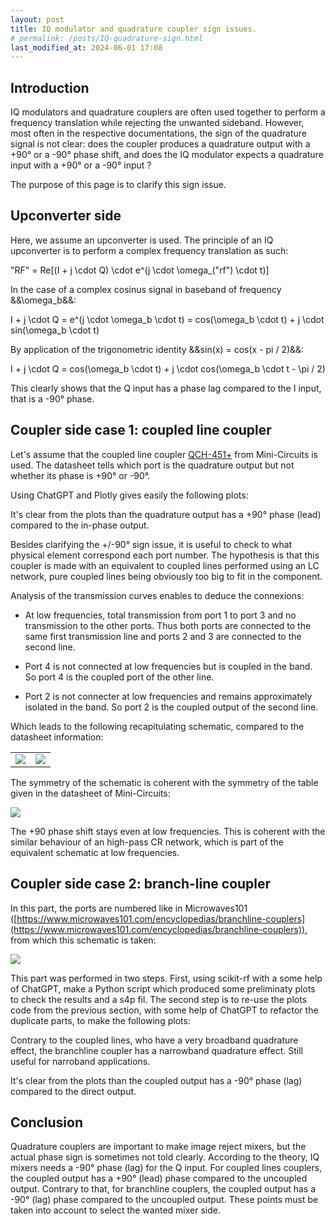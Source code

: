 ```yaml
---
layout: post
title: IQ modulator and quadrature coupler sign issues.
# permalink: /posts/IQ-quadrature-sign.html
last_modified_at: 2024-06-01 17:08
---
```


## Introduction

IQ modulators and quadrature couplers are often used together to perform a frequency translation while rejecting the unwanted sideband. However, most often in the respective documentations, the sign of the quadrature signal is not clear: does the coupler produces a quadrature output with a +90° or a -90° phase shift, and does the IQ modulator expects a quadrature input with a +90° or a -90° input ?

The purpose of this page is to clarify this sign issue.

## Upconverter side

Here, we assume an upconverter is used. The principle of an IQ upconverter is to perform a complex frequency translation as such:

<asciimath>
"RF" = Re[(I + j \cdot Q) \cdot e^(j \cdot \omega_("rf") \cdot t)]
</asciimath>

In the case of a complex cosinus signal in baseband of frequency &&\omega_b&&:

<asciimath>
I + j \cdot Q = e^(j \cdot \omega_b \cdot t) = cos(\omega_b \cdot t) + j \cdot sin(\omega_b \cdot t)
</asciimath>

By application of the trigonometric identity &&sin(x) = cos(x - pi / 2)&&:

<asciimath>
I + j \cdot Q = cos(\omega_b \cdot t) + j \cdot cos(\omega_b \cdot t - \pi / 2)
</asciimath>

This clearly shows that the Q input has a phase lag compared to the I input, that is a -90° phase.

## Coupler side case 1: coupled line coupler

Let's assume that the coupled line coupler [QCH-451+](https://www.minicircuits.com/WebStore/dashboard.html?model=QCH-451%2B) from Mini-Circuits is used. The datasheet tells which port is the quadrature output but not whether its phase is +90° or -90°.

Using ChatGPT and Plotly gives easily the following plots:

<div id="magnitude-plot-1"></div>
<div id="phase-plot-1"></div>
<div id="phase-difference-plot-1"></div>

<script>
    // Helper function to unwrap phase
    function unwrapPhase(phase) {
        let unwrappedPhase = [phase[0]];
        for (let i = 1; i < phase.length; i++) {
            let delta = phase[i] - phase[i - 1];
            if (delta > 180) {
                unwrappedPhase.push(unwrappedPhase[i - 1] + delta - 360);
            } else if (delta < -180) {
                unwrappedPhase.push(unwrappedPhase[i - 1] + delta + 360);
            } else {
                unwrappedPhase.push(unwrappedPhase[i - 1] + delta);
            }
        }
        return unwrappedPhase;
    }

    // Helper function to load and parse S4P file
    async function loadS4P(url, fmax) {
        const response = await fetch(url);
        const s4pText = await response.text();
        
        const lines = s4pText.split('\n');
        let freq = [];
        let s11 = [], s21 = [], s31 = [], s41 = [];
        let phase11 = [], phase21 = [], phase31 = [], phase41 = [];

        for (let line of lines) {
            line = line.trim();
            if (line.startsWith('!') || line.startsWith('#') || line.length === 0) {
                continue;
            }

            const parts = line.split(/\s+/);
            if (parts.length >= 9) {
                const frequency = parseFloat(parts[0]);
                if (frequency <= fmax) {
                    freq.push(frequency);
                    const re11 = parseFloat(parts[1]);
                    const im11 = parseFloat(parts[2]);
                    const re21 = parseFloat(parts[3]);
                    const im21 = parseFloat(parts[4]);
                    const re31 = parseFloat(parts[5]);
                    const im31 = parseFloat(parts[6]);
                    const re41 = parseFloat(parts[7]);
                    const im41 = parseFloat(parts[8]);
                    
                    s11.push(20 * Math.log10(Math.sqrt(re11 ** 2 + im11 ** 2)));
                    s21.push(20 * Math.log10(Math.sqrt(re21 ** 2 + im21 ** 2)));
                    s31.push(20 * Math.log10(Math.sqrt(re31 ** 2 + im31 ** 2)));
                    s41.push(20 * Math.log10(Math.sqrt(re41 ** 2 + im41 ** 2)));
                    
                    phase11.push(Math.atan2(im11, re11) * (180 / Math.PI));
                    phase21.push(Math.atan2(im21, re21) * (180 / Math.PI));
                    phase31.push(Math.atan2(im31, re31) * (180 / Math.PI));
                    phase41.push(Math.atan2(im41, re41) * (180 / Math.PI));
                }
            }
        }
        return { freq, s11, s21, s31, s41, phase11, phase21, phase31, phase41 };
    }

    async function fetchAndPlot_1() {
        url = "../posts/IQ-quadrature-sign/QCH_451+_UN1_+25DEGC.S4P";  // FIXME: temp fix.
        const data = await loadS4P(url, 500e6);
        
        // Unwrap phase
        data.phase31 = unwrapPhase(data.phase31);
        data.phase41 = unwrapPhase(data.phase41);

        // Calculate phase difference
        let phaseDiff = data.phase41.map((p41, index) => p41 - data.phase31[index]);

        // Plotting magnitude using Plotly
        const magData = [
            { x: data.freq, y: data.s11, mode: 'lines', name: 'S11 Magnitude' },
            { x: data.freq, y: data.s21, mode: 'lines', name: 'S21 Magnitude' },
            { x: data.freq, y: data.s31, mode: 'lines', name: 'S31 Magnitude' },
            { x: data.freq, y: data.s41, mode: 'lines', name: 'S41 Magnitude' }
        ];

        const magLayout = {
            title: 'S-Parameters Magnitude Plot (0 to 500 MHz)',
            xaxis: { title: 'Frequency (Hz)', range: [0, 500e6] },
            yaxis: { title: 'Magnitude (dB)', range: [-50, 0] }
        };

        Plotly.newPlot('magnitude-plot-1', magData, magLayout);

        // Plotting phase using Plotly
        const phaseData = [
            { x: data.freq, y: data.phase31, mode: 'lines', name: 'S31 Phase' },
            { x: data.freq, y: data.phase41, mode: 'lines', name: 'S41 Phase' }
        ];

        const phaseLayout = {
            title: 'S-Parameters Phase Plot (0 to 500 MHz)',
            xaxis: { title: 'Frequency (Hz)', range: [0, 500e6] },
            yaxis: { title: 'Phase (Degrees)' }
        };

        Plotly.newPlot('phase-plot-1', phaseData, phaseLayout);

        // Plotting phase difference using Plotly
        const phaseDiffData = [
            { x: data.freq, y: phaseDiff, mode: 'lines', name: 'Phase Difference (S41 - S31)' }
        ];

        const phaseDiffLayout = {
            title: 'Phase Difference Plot (S41 - S31)',
            xaxis: { title: 'Frequency (Hz)', range: [0, 500e6] },
            yaxis: { title: 'Phase Difference (Degrees)' }
        };

        Plotly.newPlot('phase-difference-plot-1', phaseDiffData, phaseDiffLayout);
    }

    fetchAndPlot_1();
</script>

It's clear from the plots than the quadrature output has a +90° phase (lead) compared to the in-phase output.

Besides clarifying the +/-90° sign issue, it is useful to check to what physical element correspond each port number. The hypothesis is that this coupler is made with an equivalent to coupled lines performed using an LC network, pure coupled lines being obviously too big to fit in the component.

Analysis of the transmission curves enables to deduce the connexions:

* At low frequencies, total transmission from port 1 to port 3 and no transmission to the other ports. Thus both ports are connected to the same first transmission line and ports 2 and 3 are connected to the second line.

* Port 4 is not connected at low frequencies but is coupled in the band. So port 4 is the coupled port of the other line.

* Port 2 is not connecter at low frequencies and remains approximately isolated in the band. So port 2 is the coupled output of the second line.

Which leads to the following recapitulating schematic, compared to the datasheet information:

<!-- FIXME: Add alt textes and titles. -->
<table>
<tr>
<td>
<img src="{{ '/posts/IQ-quadrature-sign/mini-circuits-pins.svg' | relative_url }}" >
</td>
<td>
<img src="{{ '/posts/IQ-quadrature-sign/qch-451+-1.svg' | relative_url }}" >
</td>
</tr>
</table>

The symmetry of the schematic is coherent with the symmetry of the table given in the datasheet of Mini-Circuits:

<img src="{{ '/posts/IQ-quadrature-sign/qch-451+-2.svg' | relative_url }}" >

The +90 phase shift stays even at low frequencies. This is coherent with the similar behaviour of an high-pass CR network, which is part of the equivalent schematic at low frequencies.

## Coupler side case 2: branch-line coupler

In this part, the ports are numbered like in Microwaves101 ([https://www.microwaves101.com/encyclopedias/branchline-couplers](https://www.microwaves101.com/encyclopedias/branchline-couplers)), from which this schematic is taken:

<img src="{{ '/posts/IQ-quadrature-sign/quadrature-coupler.jpg' | relative_url }}">

This part was performed in two steps. First, using scikit-rf with a some help of ChatGPT, make a Python script which produced some preliminaty plots to check the results and a s4p fil. The second step is to re-use the plots code from the previous section, with some help of ChatGPT to refactor the duplicate parts, to make the following plots:

<div id="magnitude-plot-2"></div>
<div id="phase-plot-2"></div>
<div id="phase-difference-plot-2"></div>

<script>
    async function fetchAndPlot_2() {
        url = "../posts/IQ-quadrature-sign/branchline_coupler.s4p";  // FIXME: temp fix.
        const data = await loadS4P(url, 2e9);
        
        // Unwrap phase
        data.phase21 = unwrapPhase(data.phase21);
        data.phase31 = unwrapPhase(data.phase31);

        // Calculate phase difference
        let phaseDiff = data.phase31.map((p31, index) => p31 - data.phase21[index]);

        // Plotting magnitude using Plotly
        const magData = [
            { x: data.freq, y: data.s11, mode: 'lines', name: 'S11 Magnitude' },
            { x: data.freq, y: data.s21, mode: 'lines', name: 'S21 Magnitude' },
            { x: data.freq, y: data.s31, mode: 'lines', name: 'S31 Magnitude' },
            { x: data.freq, y: data.s41, mode: 'lines', name: 'S41 Magnitude' }
        ];

        const magLayout = {
            title: 'S-Parameters Magnitude Plot (0 to 2 GHz)',
            xaxis: { title: 'Frequency (Hz)', range: [0, 2e9] },
            yaxis: { title: 'Magnitude (dB)', range: [-50, 0] }
        };

        Plotly.newPlot('magnitude-plot-2', magData, magLayout);

        // Plotting phase using Plotly
        const phaseData = [
            { x: data.freq, y: data.phase21, mode: 'lines', name: 'S21 Phase' },
            { x: data.freq, y: data.phase31, mode: 'lines', name: 'S31 Phase' }
        ];

        const phaseLayout = {
            title: 'S-Parameters Phase Plot (0 to 2 GHz)',
            xaxis: { title: 'Frequency (Hz)', range: [0, 2e9] },
            yaxis: { title: 'Phase (Degrees)' }
        };

        Plotly.newPlot('phase-plot-2', phaseData, phaseLayout);

        // Plotting phase difference using Plotly
        const phaseDiffData = [
            { x: data.freq, y: phaseDiff, mode: 'lines', name: 'Phase Difference (S31 - S21)' }
        ];

        const phaseDiffLayout = {
            title: 'Phase Difference Plot (S31 - S21)',
            xaxis: { title: 'Frequency (Hz)', range: [0, 2e9] },
            yaxis: { title: 'Phase Difference (Degrees)' }
        };

        Plotly.newPlot('phase-difference-plot-2', phaseDiffData, phaseDiffLayout);
    }

    fetchAndPlot_2();
</script>

Contrary to the coupled lines, who have a very broadband quadrature effect, the branchline coupler has a narrowband quadrature effect. Still useful for narroband applications.

It's clear from the plots than the coupled output has a -90° phase (lag) compared to the direct output.

## Conclusion

Quadrature couplers are important to make image reject mixers, but the actual phase sign is sometimes not told clearly. According to the theory, IQ mixers needs a -90° phase (lag) for the Q input. For coupled lines couplers, the coupled output has a +90° (lead) phase compared to the uncoupled output. Contrary to that, for branchline couplers, the coupled output has a -90° (lag) phase compared to the uncoupled output. These points must be taken into account to select the wanted mixer side.
